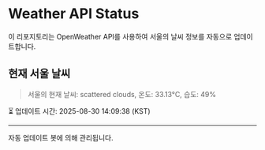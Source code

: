 
# Weather API Status

이 리포지토리는 OpenWeather API를 사용하여 서울의 날씨 정보를 자동으로 업데이트합니다.

## 현재 서울 날씨
> 서울의 현재 날씨: scattered clouds, 온도: 33.13°C, 습도: 49%

⏳ 업데이트 시간: 2025-08-30 14:09:38 (KST)

---
자동 업데이트 봇에 의해 관리됩니다.
